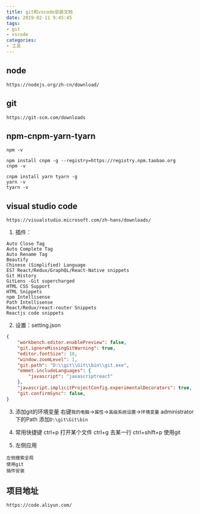 ```yaml
---
title: git和vscode安装文档
date: 2019-02-11 9:45:45
tags: 
- git
- vscode
categories:
- 工具
---
```


## node
`https://nodejs.org/zh-cn/download/`

## git
`https://git-scm.com/downloads`

## npm-cnpm-yarn-tyarn
```
npm -v

npm install cnpm -g --registry=https://registry.npm.taobao.org
cnpm -v

cnpm install yarn tyarn -g
yarn -v
tyarn -v
```

## visual studio code
`https://visualstudio.microsoft.com/zh-hans/downloads/`

1. 插件：
```
Auto Close Tag
Auto Complete Tag
Auto Rename Tag
Beautify
Chinese (Simplified) Language
ES7 React/Redux/GraphQL/React-Native snippets
Git History
GitLens -Git supercharged
HTML CSS Support
HTML Snippets
npm Intellisense
Path Intellisense
React/Redux/react-router Snippets
Reactjs code snippets
```

2. 设置：setting.json
```json
{
    "workbench.editor.enablePreview": false,
    "git.ignoreMissingGitWarning": true,
    "editor.fontSize": 18,
    "window.zoomLevel": 1,
    "git.path": "D:\\git\\Git\\bin\\git.exe",
    "emmet.includeLanguages": {
        "javascript": "javascriptreact"
    },
    "javascript.implicitProjectConfig.experimentalDecorators": true,
    "git.confirmSync": false,
}
```

3. 添加git的环境变量
右键`我的电脑`->`属性`->`高级系统设置`->`环境变量`
administrator下的Path
添加`D:\git\Git\bin`

4. 常用快捷键
ctrl+p 打开某个文件
ctrl+g 去某一行
ctrl+shift+p 使用git

5. 左侧应用
```
左侧搜索全局
使用git
插件安装
```

## 项目地址
`https://code.aliyun.com/`





